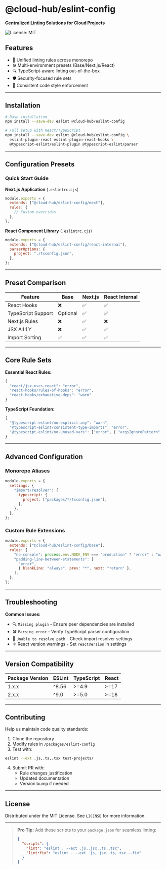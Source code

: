# @cloud-hub/eslint-config

**Centralized Linting Solutions for Cloud Projects**

![License: MIT](https://img.shields.io/badge/License-MIT-blue.svg)

## Features

- 🧹 Unified linting rules across monorepo
- ⚙️ Multi-environment presets (Base/Next.js/React)
- 🔍 TypeScript-aware linting out-of-the-box
- 🛡️ Security-focused rule sets
- 💅 Consistent code style enforcement

---

## Installation

```bash
# Base installation
npm install --save-dev eslint @cloud-hub/eslint-config

# Full setup with React/TypeScript
npm install --save-dev eslint @cloud-hub/eslint-config \
  eslint-plugin-react eslint-plugin-react-hooks \
  @typescript-eslint/eslint-plugin @typescript-eslint/parser
```

---

## Configuration Presets

### Quick Start Guide

**Next.js Application** (`.eslintrc.cjs`)

```javascript
module.exports = {
  extends: ["@cloud-hub/eslint-config/next"],
  rules: {
    // Custom overrides
  },
};
```

**React Component Library** (`.eslintrc.cjs`)

```javascript
module.exports = {
  extends: ["@cloud-hub/eslint-config/react-internal"],
  parserOptions: {
    project: "./tsconfig.json",
  },
};
```

---

## Preset Comparison

| Feature            | Base     | Next.js | React Internal |
| ------------------ | -------- | ------- | -------------- |
| React Hooks        | ❌       | ✅      | ✅             |
| TypeScript Support | Optional | ✅      | ✅             |
| Next.js Rules      | ❌       | ✅      | ❌             |
| JSX A11Y           | ❌       | ✅      | ✅             |
| Import Sorting     | ✅       | ✅      | ✅             |

---

## Core Rule Sets

**Essential React Rules:**

```javascript
{
  "react/jsx-uses-react": "error",
  "react-hooks/rules-of-hooks": "error",
  "react-hooks/exhaustive-deps": "warn"
}
```

**TypeScript Foundation:**

```javascript
{
  "@typescript-eslint/no-explicit-any": "warn",
  "@typescript-eslint/consistent-type-imports": "error",
  "@typescript-eslint/no-unused-vars": ["error", { "argsIgnorePattern": "^_" }]
}
```

---

## Advanced Configuration

### Monorepo Aliases

```javascript
module.exports = {
  settings: {
    "import/resolver": {
      typescript: {
        project: ["packages/*/tsconfig.json"],
      },
    },
  },
};
```

### Custom Rule Extensions

```javascript
module.exports = {
  extends: ["@cloud-hub/eslint-config/base"],
  rules: {
    "no-console": process.env.NODE_ENV === "production" ? "error" : "warn",
    "padding-line-between-statements": [
      "error",
      { blankLine: "always", prev: "*", next: "return" },
    ],
  },
};
```

---

## Troubleshooting

**Common Issues:**

- 🔍 `Missing plugin` - Ensure peer dependencies are installed
- 🛠️ `Parsing error` - Verify TypeScript parser configuration
- 📁 `Unable to resolve path` - Check import resolver settings
- ⚛️ React version warnings - Set `reactVersion` in settings

---

## Version Compatibility

| Package Version | ESLint | TypeScript | React |
| --------------- | ------ | ---------- | ----- |
| 1.x.x           | ^8.56  | >=4.9      | >=17  |
| 2.x.x           | ^9.0   | >=5.0      | >=18  |

---

## Contributing

Help us maintain code quality standards:

1. Clone the repository
2. Modify rules in `/packages/eslint-config`
3. Test with:

```bash
eslint --ext .js,.ts,.tsx test-projects/
```

4. Submit PR with:
   - Rule changes justification
   - Updated documentation
   - Version bump if needed

---

## License

Distributed under the MIT License. See `LICENSE` for more information.

---

> **Pro Tip:** Add these scripts to your `package.json` for seamless linting:
>
> ```json
> {
>   "scripts": {
>     "lint": "eslint . --ext .js,.jsx,.ts,.tsx",
>     "lint:fix": "eslint . --ext .js,.jsx,.ts,.tsx --fix"
>   }
> }
> ```
